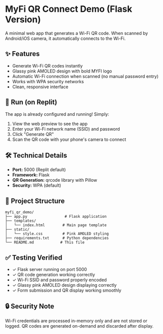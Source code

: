 # MyFi QR Connect Demo (Flask Version)

A minimal web app that generates a Wi-Fi QR code.
When scanned by Android/iOS camera, it automatically connects to the Wi-Fi.

## ✨ Features

- Generate Wi-Fi QR codes instantly
- Glassy pink AMOLED design with bold MYFI logo
- Automatic Wi-Fi connection when scanned (no manual password entry)
- Works with WPA security networks
- Clean, responsive interface

## 🚀 Run (on Replit)

The app is already configured and running! Simply:

1. View the web preview to see the app
2. Enter your Wi-Fi network name (SSID) and password
3. Click "Generate QR"
4. Scan the QR code with your phone's camera to connect

## 🛠️ Technical Details

- **Port:** 5000 (Replit default)
- **Framework:** Flask
- **QR Generation:** qrcode library with Pillow
- **Security:** WPA (default)

## 📁 Project Structure

```
myfi_qr_demo/
├── app.py                 # Flask application
├── templates/
│   └── index.html        # Main page template
├── static/
│   └── style.css         # Pink AMOLED styling
├── requirements.txt      # Python dependencies
└── README.md            # This file
```

## ✅ Testing Verified

- ✓ Flask server running on port 5000
- ✓ QR code generation working correctly
- ✓ Wi-Fi SSID and password properly encoded
- ✓ Glassy pink AMOLED design displaying correctly
- ✓ Form submission and QR display working smoothly

## 🔒 Security Note

Wi-Fi credentials are processed in-memory only and are not stored or logged.
QR codes are generated on-demand and discarded after display.
